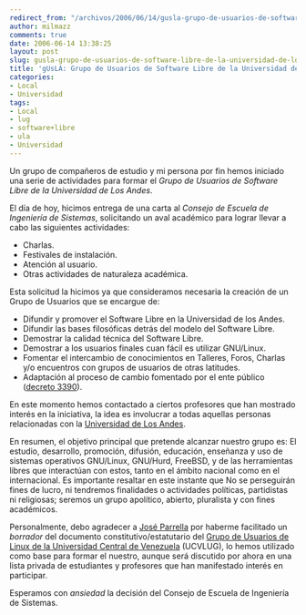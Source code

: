 ```yaml
---
redirect_from: "/archivos/2006/06/14/gusla-grupo-de-usuarios-de-software-libre-de-la-universidad-de-los-andes/"
author: milmazz
comments: true
date: 2006-06-14 13:38:25
layout: post
slug: gusla-grupo-de-usuarios-de-software-libre-de-la-universidad-de-los-andes
title: 'gUsLA: Grupo de Usuarios de Software Libre de la Universidad de Los Andes'
categories:
- Local
- Universidad
tags:
- Local
- lug
- software+libre
- ula
- Universidad
---
```


Un grupo de compañeros de estudio y mi persona por fin hemos iniciado una serie de actividades para formar el _Grupo de Usuarios de Software Libre de la Universidad de Los Andes_.

El día de hoy, hicimos entrega de una carta al _Consejo de Escuela de Ingeniería de Sistemas_, solicitando un aval académico para lograr llevar a cabo las siguientes actividades:

  * Charlas.
  * Festivales de instalación.
  * Atención al usuario.
  * Otras actividades de naturaleza académica.

Esta solicitud la hicimos ya que consideramos necesaria la creación de un Grupo de Usuarios que se encargue de:

  * Difundir y promover el Software Libre en la Universidad de los Andes.
  * Difundir las bases filosóficas detrás del modelo del Software Libre.
  * Demostrar la calidad técnica del Software Libre.
  * Demostrar a los usuarios finales cuan fácil es utilizar GNU/Linux.
  * Fomentar el intercambio de conocimientos en Talleres, Foros, Charlas y/o encuentros con grupos de usuarios de otras latitudes.
  * Adaptación al proceso de cambio fomentado por el ente público ([decreto 3390](http://www.gobiernoenlinea.ve/docMgr/sharedfiles/Decreto3390.pdf)).

En este momento hemos contactado a ciertos profesores que han mostrado interés en la iniciativa, la idea es involucrar a todas aquellas personas relacionadas con la [Universidad de Los Andes](http://www.ula.ve).

En resumen, el objetivo principal que pretende alcanzar nuestro grupo es: El estudio, desarrollo, promoción, difusión, educación, enseñanza y uso de sistemas operativos GNU/Linux, GNU/Hurd, FreeBSD, y de las herramientas libres que interactúan con estos, tanto en el ámbito nacional como en el internacional. Es importante resaltar en este instante que No se perseguirán fines de lucro, ni tendremos finalidades o actividades políticas, partidistas ni religiosas; seremos un grupo apolítico, abierto, pluralista y con fines académicos.

Personalmente, debo agradecer a [José Parrella](http://www.bureado.com.ve/) por haberme facilitado un _borrador_ del documento constitutivo/estatutario del [Grupo de Usuarios de Linux de la Universidad Central de Venezuela](http://www.ucvlug.info/) (UCVLUG), lo hemos utilizado como base para formar el nuestro, aunque será discutido por ahora en una lista privada de estudiantes y profesores que han manifestado interés en participar.

Esperamos con _ansiedad_ la decisión del Consejo de Escuela de Ingeniería de Sistemas.
